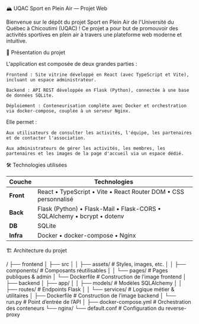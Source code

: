 🏔️ UQAC Sport en Plein Air — Projet Web

Bienvenue sur le dépôt du projet Sport en Plein Air de l'Université du Québec à Chicoutimi (UQAC) !
Ce projet a pour but de promouvoir des activités sportives en plein air à travers une plateforme web moderne et intuitive.


🌟 Présentation du projet

L'application est composée de deux grandes parties :

    Frontend : Site vitrine développé en React (avec TypeScript et Vite), incluant un espace administrateur.

    Backend : API REST développée en Flask (Python), connectée à une base de données SQLite.

    Déploiement : Conteneurisation complète avec Docker et orchestration via docker-compose, couplée à un serveur Nginx.

Elle permet :

    Aux utilisateurs de consulter les activités, l'équipe, les partenaires et de contacter l'association.

    Aux administrateurs de gérer les activités, les membres, les partenaires et les images de la page d'accueil via un espace dédié.

🛠️ Technologies utilisées


| Couche     | Technologies                                                             |
|------------|---------------------------------------------------------------------------|
| **Front**  | React • TypeScript • Vite • React Router DOM • CSS personnalisé          |
| **Back**   | Flask (Python) • Flask-Mail • Flask-CORS • SQLAlchemy • bcrypt • dotenv  |
| **DB**     | SQLite                                                                    |
| **Infra**  | Docker • docker-compose • Nginx   


🏗️ Architecture du projet

/
├── frontend
│ ├── src
│ │ ├── assets/ # Styles, images, etc.
│ │ ├── components/ # Composants réutilisables
│ │ └── pages/ # Pages publiques & admin
│ └── Dockerfile # Construction de l’image frontend
│
├── backend
│ ├── app/
│ │ ├── models/ # Modèles SQLAlchemy
│ │ ├── routes/ # Endpoints Flask
│ │ └── services/ # Logique métier & utilitaires
│ ├── Dockerfile # Construction de l’image backend
│ └── run.py # Point d’entrée de l’API
│
├── docker-compose.yml # Orchestration des conteneurs
└── nginx/
└── default.conf # Configuration du reverse-proxy

